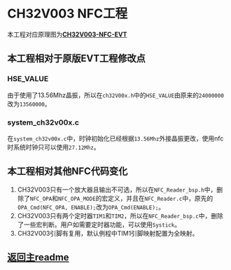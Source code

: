 # CH32V003 NFC工程

本工程对应原理图为[**CH32V003-NFC-EVT**](../Sch&PCB/CH32V003-NFC-EVT)

## 本工程相对于原版EVT工程修改点

### HSE_VALUE

由于使用了13.56Mhz晶振，所以在`ch32V00x.h`中的`HSE_VALUE`由原来的`24000000`改为`13560000`。

### system_ch32v00x.c

在`system_ch32v00x.c`中，时钟初始化已经根据`13.56Mhz`外接晶振更改，使用nfc时系统时钟只可以使用`27.12Mhz`。

## 本工程相对其他NFC代码变化

1. CH32V003只有一个放大器且输出不可选，所以在`NFC_Reader_bsp.h`中，删除了`NFC_OPA`和`NFC_OPA_MODE`的宏定义，并且在`NFC_Reader.c`中，原先的`OPA_Cmd(NFC_OPA, ENABLE);`改为`OPA_Cmd(ENABLE);`。
2. CH32V003只有两个定时器`TIM1`和`TIM2`，所以在`NFC_Reader_bsp.c`中，删除了一些宏判断。用户如需要定时器功能，可以使用`Systick`。
3. CH32V003引脚有复用，默认例程中TIM1引脚映射配置为全映射。

## [返回主readme](../readme.md)
